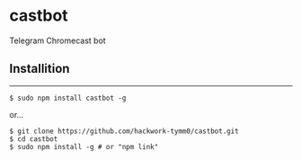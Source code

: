 # castbot
Telegram Chromecast bot

## Installition
----------------------------------------------
```
$ sudo npm install castbot -g
```
or... 
```
$ git clone https://github.com/hackwork-tymm0/castbot.git
$ cd castbot
$ sudo npm install -g # or "npm link"
```